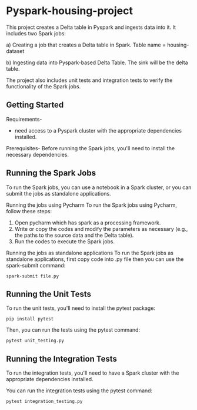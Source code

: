 # Pyspark-housing-project

This project creates a Delta table in Pyspark and ingests data into it. It includes two Spark jobs:

a) Creating a job that creates a Delta table in Spark.
     	Table name = housing-dataset
 
b) Ingesting data into Pyspark-based Delta Table.
     The sink will be the delta table.


The project also includes unit tests and integration tests to verify the functionality of the Spark jobs.

## Getting Started
Requirements-
- need access to a Pyspark cluster with the appropriate dependencies installed.

Prerequisites-
Before running the Spark jobs, you'll need to install the necessary dependencies.
 
## Running the Spark Jobs
To run the Spark jobs, you can use a notebook in a Spark cluster, or you can submit the jobs as standalone applications.

Running the jobs using Pycharm
To run the Spark jobs using Pycharm, follow these steps:

1. Open pycharm which has spark as a processing framework. 
2. Write or copy the codes and modify the parameters as necessary (e.g., the paths to the source data and the Delta table).
3. Run the codes to execute the Spark jobs.

Running the jobs as standalone applications
To run the Spark jobs as standalone applications, first copy code into .py file then you can use the spark-submit command:

```
spark-submit file.py
```
## Running the Unit Tests
To run the unit tests, you'll need to install the pytest package:

```
pip install pytest
```
Then, you can run the tests using the pytest command:

```
pytest unit_testing.py
```
## Running the Integration Tests
To run the integration tests, you'll need to have a Spark cluster with the appropriate dependencies installed.

You can run the integration tests using the pytest command:

```
pytest integration_testing.py
```
